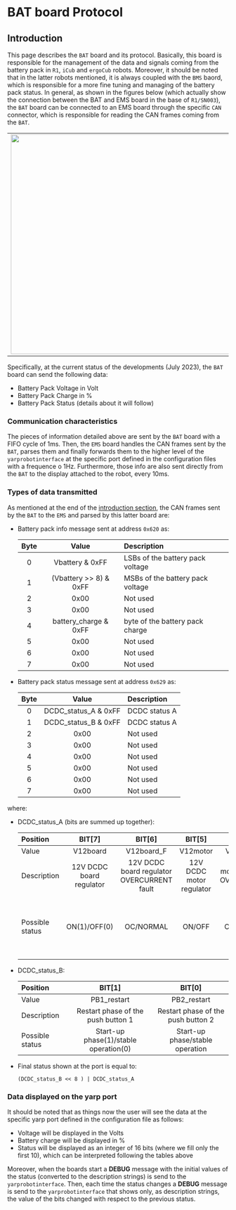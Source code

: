 # BAT board Protocol

## Introduction
This page describes the `BAT` board and its protocol. Basically, this board is responsible for the management of the data and signals coming from the battery pack in `R1`, `iCub` and `ergoCub` robots. Moreover, it should be noted that in the latter robots mentioned, it is always coupled with the `BMS` baord, which is responsible for a more fine tuning and managing of the battery pack status.
In general, as shown in the figures below (which actually show the connection between the BAT and EMS board in the base of `R1/SN003`), the `BAT` board can be connected to an EMS board through the specific `CAN` connector, which is responsible for reading the CAN frames coming from the `BAT`.

<center>
<table><tr>
<td><img width="500" height="500" src="../assets/bat-2-ems-R1-connection-01.png"/></td>
<td><img width="500" height="500" src="../assets/bat-2-ems-R1-connection-02.png"/></td>
</tr></table>
</center>

Specifically, at the current status of the developments (July 2023), the `BAT` board can send the following data:

- Battery Pack Voltage in Volt
- Battery Pack Charge in $\%$
- Battery Pack Status (details about it will follow)


### Communication characteristics

The pieces of information detailed above are sent by the `BAT` board with a FIFO cycle of 1ms. Then, the `EMS` board handles the CAN frames sent by the `BAT`, parses them and finally forwards them to the higher level of the `yarprobotinterface` at the specific port defined in the configuration files with a frequence o 1Hz.
Furthermore, those info are also sent directly from the `BAT` to the display attached to the robot, every 10ms.

### Types of data transmitted

As mentioned at the end of the [introduction section](#introduction), the CAN frames sent by the `BAT` to the `EMS` and parsed by this latter board are:

- Battery pack info message sent at address `0x620` as:

    | Byte | Value | Description | 
    |:---:|:---:|:---|
    | 0 | Vbattery & 0xFF        | LSBs of the battery pack voltage |
    | 1 | (Vbattery >> 8) & 0xFF | MSBs of the battery pack voltage |
    | 2 | 0x00                   | Not used   |
    | 3 | 0x00                   | Not used   |
    | 4 | battery_charge & 0xFF  | byte of the battery pack charge |
    | 5 | 0x00                   | Not used |
    | 6 | 0x00                   | Not used |
    | 7 | 0x00                   | Not used |
    
- Battery pack status message sent at address `0x629` as:

    | Byte | Value | Description | 
    |:---:|:---:|:---|
    | 0 | DCDC_status_A & 0xFF | DCDC status A |
    | 1 | DCDC_status_B & 0xFF | DCDC status A |
    | 2 | 0x00                 | Not used   |
    | 3 | 0x00                 | Not used   |
    | 4 | 0x00                 | Not used   |
    | 5 | 0x00                 | Not used   |
    | 6 | 0x00                 | Not used   |
    | 7 | 0x00                 | Not used   |

where:

- DCDC_status_A (bits are summed up together):

    Position | BIT[7] | BIT[6] | BIT[5] | BIT[4] | BIT[3] | BIT[2] | BIT[1] | BIT[0] |
    |:---|:---:|:---:|:---:|:---:|:---:|:---:|:---:|:---:|
    Value | V12board | V12board_F | V12motor | V12motor_F | HSM | HSM_PG | HSM_F | HSM_broken |
    Description | 12V DCDC board regulator | 12V DCDC board regulator OVERCURRENT fault | 12V DCDC motor regulator | 12V DCDC motor regulator OVERCURRENT fault | Hot Swap Manager | Hot Swap Manager POWER GOOD | Hot Swap Manager OVERCURRENT/OVERVOLTAGE fault | Hot Swap Manager MOSFETs damaged |
    Possible status | ON(1)/OFF(0) | OC/NORMAL | ON/OFF | OC/NORMAL| ON/OFF | HSM output voltage stable after transient/HSM output voltage not guaranteed | OC-OV/NORMAL | HSM MOSFETs probably burned/NORMAL |

- DCDC_status_B:

    Position | BIT[1] | BIT[0] |
    |:---|:---:|:---:|
    Value | PB1_restart | PB2_restart |
    Description | Restart phase of the push button 1 | Restart phase of the push button 2 |
    Possible status | Start-up phase(1)/stable operation(0) | Start-up phase/stable operation |

- Final status shown at the port is equal to: 

    `(DCDC_status_B << 8 ) | DCDC_status_A`


### Data displayed on the yarp port

It should be noted that as things now the user will see the data at the specific yarp port defined in the configuration file as follows:

- Voltage will be displayed in the Volts
- Battery charge will be displayed in $\%$
- Status will be displayed as an integer of 16 bits (where we fill only the first 10), which can be interpreted following the tables above

Moreover, when the boards start a **DEBUG** message with the initial values of the status (converted to the description strings) is send to the `yarprobotinterface`. 
Then, each time the status changes a **DEBUG** message is send to the `yarprobotinterface` that shows only, as description strings, the value of the bits changed with respect to the previous status.
